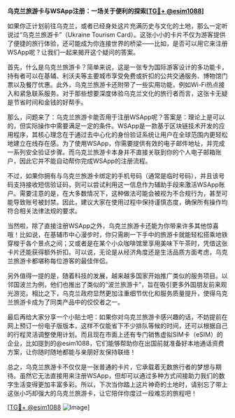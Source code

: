 **乌克兰旅游卡与WSApp注册：一场关于便利的探索[[TG💪+ @esim1088](https://t.me/s/esim1088)]**

如果你正计划前往乌克兰，或者已经身处这片充满历史与文化的土地，那么一定听说过“乌克兰旅游卡”（Ukraine Tourism Card）。这张小小的卡片不仅为游客提供了便捷的旅行体验，还可能成为你连接世界的桥梁——比如，是否可以用它来注册WSApp呢？让我们一起来揭开这个疑问的答案。

首先，什么是乌克兰旅游卡？简单来说，这是一张专为国际游客设计的多功能卡，持有者可以在基辅、利沃夫等主要城市享受免费或折扣的公共交通服务、博物馆门票以及餐厅优惠。此外，乌克兰旅游卡还附带了一些实用功能，例如Wi-Fi热点接入和紧急联系服务。对于那些想要深度体验乌克兰文化的旅行者而言，这张卡无疑是节省时间和金钱的好帮手。

那么，问题来了：乌克兰旅游卡能否用于注册WSApp呢？答案是：理论上是可以的，但实际操作中需要满足一定的条件。WSApp是一款基于区块链技术开发的应用程序，其核心理念在于通过去中心化的身份验证系统让用户在全球范围内更轻松地建立在线存在感。为了使用WSApp，你需要提供有效的电子邮件地址，并完成一系列安全验证步骤。而乌克兰旅游卡本身并不直接关联到你的个人电子邮箱账户，因此它并不能自动帮你完成WSApp的注册流程。

不过，如果你拥有与乌克兰旅游卡绑定的手机号码（通常是临时号码），并且该号码支持接收短信验证码，则可以尝试利用这一信息作为辅助手段来激活WSApp账户。需要注意的是，在大多数情况下，这种做法可能会被视为不合规行为，甚至可能导致账号被封禁。因此，建议大家在使用过程中保持谨慎态度，确保所有操作均符合相关法律法规的要求。

当然啦，除了直接注册WSApp之外，乌克兰旅游卡还能为你带来许多其他惊喜哦！比如说，在基辅市中心漫步时，你只需刷一下手中的旅游卡就能轻松搭乘地铁穿梭于各个景点之间；又或者是在某个小众咖啡馆里享用美味下午茶时，凭借这张卡片还能获得额外折扣。可以说，无论是从经济角度还是生活品质方面考虑，乌克兰旅游卡都堪称每位游客的最佳伴侣。

另外值得一提的是，随着科技的发展，越来越多国家开始推广类似的服务项目。以邻国波兰为例，他们也推出了类似的“波兰旅游卡”，旨在吸引更多外国朋友前来观光游览。相比之下，乌克兰政府显然更加注重细节优化和服务质量提升，使得乌克兰旅游卡成为了同类产品中的佼佼者之一。

最后再给大家分享一个小贴士吧：如果你对乌克兰旅游卡感兴趣的话，不妨提前在网上预订一份电子版版本，这样不仅能省下不少排队等候的时间，还可以根据自己的行程灵活调整使用计划。而且现在市面上还有专门销售虚拟SIM卡（eSIM）的企业，比如提到的@esim1088，它们能够帮助你在出国前就准备好本地通话资费方案，让你随时随地都能与亲朋好友保持联络！

总之，乌克兰旅游卡不仅仅是一张普通的卡片，它承载着无数旅行者的梦想与期待。虽然它无法直接用来注册WSApp，但却可以通过多种方式间接助力我们的数字生活变得更加丰富多彩。所以，下次当你踏上这片神奇的土地时，请别忘了带上这张小巧却强大的乌克兰旅游卡，让它陪伴你度过一段难忘的旅程吧！

[[TG💪+ @esim1088](https://t.me/s/esim1088) ![Image](https://i.postimg.cc/4NQfJmqS/Snipaste-2025-05-13-00-14-12.png)]